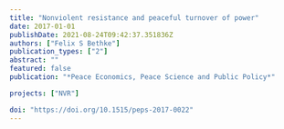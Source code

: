 ```yaml
---
title: "Nonviolent resistance and peaceful turnover of power"
date: 2017-01-01
publishDate: 2021-08-24T09:42:37.351836Z
authors: ["Felix S Bethke"]
publication_types: ["2"]
abstract: ""
featured: false
publication: "*Peace Economics, Peace Science and Public Policy*"

projects: ["NVR"]

doi: "https://doi.org/10.1515/peps-2017-0022"
---
```


